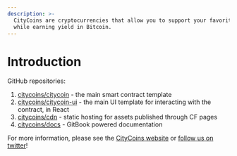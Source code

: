 ```yaml
---
description: >-
  CityCoins are cryptocurrencies that allow you to support your favorite cities
  while earning yield in Bitcoin.
---
```


# Introduction

GitHub repositories:

1. [citycoins/citycoin](https://github.com/citycoins/citycoin) - the main smart contract template
2. [citycoins/citycoin-ui](https://github.com/citycoins/citycoin-ui) - the main UI template for interacting with the contract, in React
3. [citycoins/cdn](https://github.com/citycoins/cdn) - static hosting for assets published through CF pages
4. [citycoins/docs](https://github.com/citycoins/docs) - GitBook powered documentation

For more information, please see the [CityCoins website](https://citycoins.co) or [follow us on twitter](https://twitter.com/mineCityCoins)!


